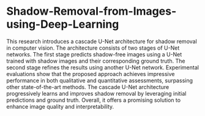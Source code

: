 # Shadow-Removal-from-Images-using-Deep-Learning
This research introduces a cascade U-Net architecture for shadow removal in computer vision. The architecture consists of two stages of U-Net networks. The first stage predicts shadow-free images using a U-Net trained with shadow images and their corresponding ground truth. The second stage refines the results using another U-Net network. Experimental evaluations show that the proposed approach achieves impressive performance in both qualitative and quantitative assessments, surpassing other state-of-the-art methods. The cascade U-Net architecture progressively learns and improves shadow removal by leveraging initial predictions and ground truth. Overall, it offers a promising solution to enhance image quality and interpretability.
